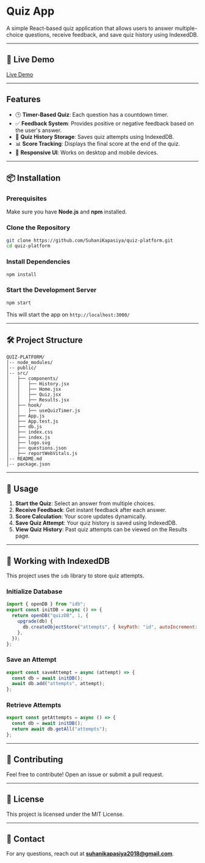 # Quiz App

A simple React-based quiz application that allows users to answer multiple-choice questions, receive feedback, and save quiz history using IndexedDB.

---

## 🚀 Live Demo

[Live Demo](https://your-live-demo-link.com)

---

## Features

- 🕒 **Timer-Based Quiz**: Each question has a countdown timer.
- ✅ **Feedback System**: Provides positive or negative feedback based on the user's answer.
- 📜 **Quiz History Storage**: Saves quiz attempts using IndexedDB.
- 📊 **Score Tracking**: Displays the final score at the end of the quiz.
- 🔄 **Responsive UI**: Works on desktop and mobile devices.

---

## 📦 Installation

### Prerequisites
Make sure you have **Node.js** and **npm** installed.

### Clone the Repository
```sh
git clone https://github.com/SuhaniKapasiya/quiz-platform.git
cd quiz-platform
```

### Install Dependencies
```sh
npm install
```

### Start the Development Server
```sh
npm start
```
This will start the app on `http://localhost:3000/`

---

## 🛠 Project Structure
```
QUIZ-PLATFORM/
│-- node_modules/
│-- public/
│-- src/
│   ├── components/
│   │   ├── History.jsx
│   │   ├── Home.jsx
│   │   ├── Quiz.jsx
│   │   ├── Results.jsx
│   ├── hook/
│   │   ├── useQuizTimer.js
│   ├── App.js
│   ├── App.test.js
│   ├── db.js
│   ├── index.css
│   ├── index.js
│   ├── logo.svg
│   ├── questions.json
│   ├── reportWebVitals.js
│-- README.md
│-- package.json
```

---

## 📌 Usage

1. **Start the Quiz**: Select an answer from multiple choices.
2. **Receive Feedback**: Get instant feedback after each answer.
3. **Score Calculation**: Your score updates dynamically.
4. **Save Quiz Attempt**: Your quiz history is saved using IndexedDB.
5. **View Quiz History**: Past quiz attempts can be viewed on the Results page.

---

## 💾 Working with IndexedDB
This project uses the `idb` library to store quiz attempts.

### Initialize Database
```js
import { openDB } from "idb";
export const initDB = async () => {
  return openDB("quizDB", 1, {
    upgrade(db) {
      db.createObjectStore("attempts", { keyPath: "id", autoIncrement: true });
    },
  });
};
```

### Save an Attempt
```js
export const saveAttempt = async (attempt) => {
  const db = await initDB();
  await db.add("attempts", attempt);
};
```

### Retrieve Attempts
```js
export const getAttempts = async () => {
  const db = await initDB();
  return await db.getAll("attempts");
};
```

---

## 🤝 Contributing
Feel free to contribute! Open an issue or submit a pull request.

---

## 📝 License
This project is licensed under the MIT License.

---

## 📧 Contact
For any questions, reach out at **suhanikapasiya2018@gmail.com**.
